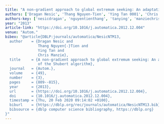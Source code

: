 ```yaml
---
title: "A non-gradient approach to global extremum seeking: An adaptation of the Shubert algorithm"
authors: ['Dragan Nesic', 'Thang Nguyen-Tien', 'Ying Tan 0001', 'Chris Manzie']
authors-key: ['nesicdragan', 'nguyentienthang', 'tanying', 'manziechris']
year: "2013"
article-link: "https://doi.org/10.1016/j.automatica.2012.12.004"
venue: "Autom."
bibex: "@article{DBLP:journals/automatica/NesicNTM13,
  author    = {Dragan Nesic and
               Thang Nguyen{-}Tien and
               Ying Tan and
               Chris Manzie},
  title     = {A non-gradient approach to global extremum seeking: An adaptation
               of the Shubert algorithm},
  journal   = {Autom.},
  volume    = {49},
  number    = {3},
  pages     = {809--815},
  year      = {2013},
  url       = {https://doi.org/10.1016/j.automatica.2012.12.004},
  doi       = {10.1016/j.automatica.2012.12.004},
  timestamp = {Thu, 20 Feb 2020 09:14:02 +0100},
  biburl    = {https://dblp.org/rec/journals/automatica/NesicNTM13.bib},
  bibsource = {dblp computer science bibliography, https://dblp.org}
}"
---
```

